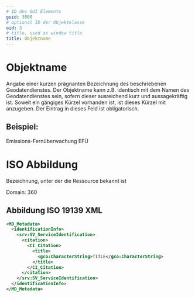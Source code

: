 ```yaml
---
# ID des GUI Elements
guid: 3000
# optional ID der Objektklasse
oid: 3
# title, used as window title
title: Objektname
---
```


# Objektname

Angabe einer kurzen prägnanten Bezeichnung des beschriebenen Geodatendienstes. Der Objektname kann z.B. identisch mit dem Namen des Geodatendienstes sein, sofern dieser ausreichend kurz und aussagekräftig ist. Soweit ein gängiges Kürzel vorhanden ist, ist dieses Kürzel mit anzugeben. Der Eintrag in dieses Feld ist obligatorisch.

## Beispiel:

Emissions-Fernüberwachung EFÜ

# ISO Abbildung

Bezeichnung, unter der die Ressource bekannt ist

Domain: 360

## Abbildung ISO 19139 XML

```XML
<MD_Metadata>
  <identificationInfo>
    <srv:SV_ServiceIdentification>
      <citation>
        <CI_Citation>
          <title>
            <gco:CharacterString>TITLE</gco:CharacterString>
          </title>
        </CI_Citation>
      </citation>
    </srv:SV_ServiceIdentification>
  </identificationInfo>
</MD_Metadata>
```
